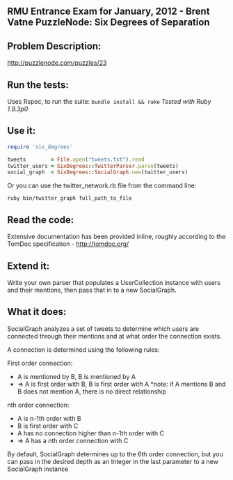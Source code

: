 RMU Entrance Exam for January, 2012 - Brent Vatne
PuzzleNode: Six Degrees of Separation
--------------------------------------
Problem Description:
--------------------
http://puzzlenode.com/puzzles/23

Run the tests:
------------------
Uses Rspec, to run the suite: `bundle install && rake`
*Tested with Ruby 1.9.3p0*

Use it:
-------

````ruby
require 'six_degrees'

tweets        = File.open("tweets.txt").read
twitter_users = SixDegrees::TwitterParser.parse(tweets)
social_graph  = SixDegrees::SocialGraph.new(twitter_users)
````

Or you can use the twitter_network.rb file from the command line:

`ruby bin/twitter_graph full_path_to_file`

Read the code:
--------------
Extensive documentation has been provided inline, roughly according to
the TomDoc specification - http://tomdoc.org/

Extend it:
----------
Write your own parser that populates a UserCollection instance with
users and their mentions, then pass that in to a new SocialGraph.

What it does:
-------------
SocialGraph analyzes a set of tweets to determine which users are
connected through their mentions and at what order the connection exists.

A connection is determined using the following rules:

First order connection:

-   A is mentioned by B, B is mentioned by A
-   => A is first order with B, B is first order with A
    *note: if A mentions B and B does not mention A, there is no direct relationship

nth order connection:

-   A is n-1th order with B
-   B is first order with C
-   A has no connection higher than n-1th order with C
-   => A has a nth order connection with C

By default, SocialGraph determines up to the 6th order connection, but
you can pass in the desired depth as an Integer in the last parameter to a new
SocialGraph instance
